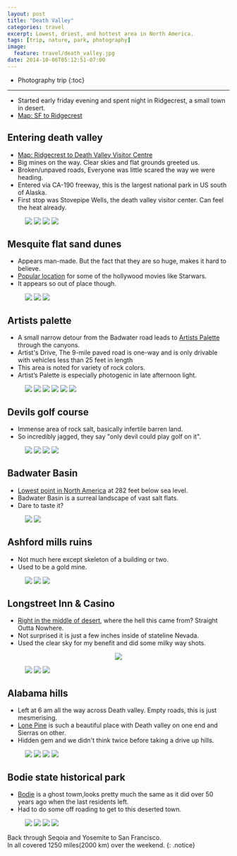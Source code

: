 ```yaml
---
layout: post
title: "Death Valley"
categories: travel
excerpt: Lowest, driest, and hottest area in North America.
tags: [trip, nature, park, photography]
image:
  feature: travel/death_valley.jpg
date: 2014-10-06T05:12:51-07:00
---
```


* Photography trip
{:toc}

---


- Started early friday evening and spent night in Ridgecrest, a small town in desert.
- <a href="https://www.google.com/maps/embed/v1/directions?origin=San+Francisco,+California&destination=Ridgecrest,+California&key={{ site.owner.google-maps}}" class="popup-gmaps">Map: SF to Ridgecrest</a>

## Entering death valley
- <a href="https://www.google.com/maps/embed/v1/directions?origin=Ridgecrest,+CA&destination=Stovepipe+Wells,+CA&key={{ site.owner.google-maps}}" class="popup-gmaps">Map: Ridgecrest to Death Valley Visitor Centre</a>
- Big mines on the way. Clear skies and flat grounds greeted us.
- Broken/unpaved roads, Everyone was little scared the way we were heading.
- Entered via CA-190 freeway, this is the largest national park in US south of Alaska.
- First stop was Stovepipe Wells, the death valley visitor center. Can feel the heat already.

<figure class="half">
    <a href="https://farm8.staticflickr.com/7295/15839947404_bc371fbfb2_b.jpg" title=""><img src="https://farm8.staticflickr.com/7295/15839947404_bc371fbfb2_m.jpg"></a>
    <a href="https://farm1.staticflickr.com/684/20578449893_b165f6a810_b.jpg" title=""><img src="https://farm1.staticflickr.com/684/20578449893_b165f6a810_m.jpg"></a>
    <a href="https://farm1.staticflickr.com/681/20578450373_f7c7108fdf_b.jpg" title=""><img src="https://farm1.staticflickr.com/681/20578450373_f7c7108fdf_m.jpg"></a>
    <a href="https://farm6.staticflickr.com/5794/21011477530_9fc7387869_b.jpg" title=""><img src="https://farm6.staticflickr.com/5794/21011477530_9fc7387869_m.jpg"></a>
</figure>

## Mesquite flat sand dunes
- Appears man-made. But the fact that they are so huge, makes it hard to believe.
- <a href="https://maps.google.com/maps?q=Mesquite+Flat+Sand+Dunes/+California" class="popup-gmaps">Popular location</a> for some of the hollywood movies like Starwars.
- It appears so out of place though.

<figure class="third">
    <a href="https://farm1.staticflickr.com/722/21211152951_d13b644540_b.jpg" title=""><img src="https://farm1.staticflickr.com/722/21211152951_d13b644540_m.jpg"></a>
    <a href="https://farm1.staticflickr.com/774/21203249605_f7d0bf46cf_b.jpg" title=""><img src="https://farm1.staticflickr.com/774/21203249605_f7d0bf46cf_m.jpg"></a>
    <a href="https://farm1.staticflickr.com/690/21192894832_64d594f97e_b.jpg" title=""><img src="https://farm1.staticflickr.com/690/21192894832_64d594f97e_m.jpg"></a>
</figure>

## Artists palette
- A small narrow detour from the Badwater road leads to <a href="https://maps.google.com/maps?q=Artists+Palette+Inyo+County/+California" class="popup-gmaps">Artists Palette</a> through the canyons.
- Artist's Drive, The 9-mile paved road is one-way and is only drivable with vehicles less than 25 feet in length
- This area is noted for variety of rock colors.
- Artist’s Palette is especially photogenic in late afternoon light.

<figure>
    <a href="https://farm6.staticflickr.com/5657/21196702782_dcb858ff6e_b.jpg" title=""><img src="https://farm6.staticflickr.com/5657/21196702782_dcb858ff6e_m.jpg"></a>
    <a href="https://farm6.staticflickr.com/5652/20580527404_b1b5a1c217_b.jpg" title=""><img src="https://farm6.staticflickr.com/5652/20580527404_b1b5a1c217_m.jpg"></a>
    <a href="https://farm6.staticflickr.com/5722/21211125341_f9ac557957_b.jpg" title=""><img src="https://farm6.staticflickr.com/5722/21211125341_f9ac557957_m.jpg"></a>
    <a href="https://farm8.staticflickr.com/7319/16460720151_97751dbac0_b.jpg" title=""><img src="https://farm8.staticflickr.com/7319/16460720151_97751dbac0_m.jpg"></a>
    <a href="https://farm9.staticflickr.com/8578/16276212619_fe002c3948_b.jpg" title=""><img src="https://farm9.staticflickr.com/8578/16276212619_fe002c3948_m.jpg"></a>
    <a href="https://farm8.staticflickr.com/7339/15842379373_66038854df_b.jpg" title=""><img src="https://farm8.staticflickr.com/7339/15842379373_66038854df_m.jpg"></a>
</figure>

## Devils golf course
- Immense area of rock salt, basically infertile barren land.
- So incredibly jagged, they say "only devil could play golf on it".

<figure class="half">
    <a href="https://farm9.staticflickr.com/8595/16462481165_51aebdcc5f_b.jpg" title=""><img src="https://farm9.staticflickr.com/8595/16462481165_51aebdcc5f_m.jpg"></a>
    <a href="https://farm9.staticflickr.com/8648/16274755508_a3dd3baab5_b.jpg" title=""><img src="https://farm9.staticflickr.com/8648/16274755508_a3dd3baab5_m.jpg"></a>
    <a href="https://farm8.staticflickr.com/7408/16275011820_98e80a6878_b.jpg" title=""><img src="https://farm8.staticflickr.com/7408/16275011820_98e80a6878_m.jpg"></a>
    <a href="https://farm8.staticflickr.com/7456/16274750298_b711fe3b08_b.jpg" title=""><img src="https://farm8.staticflickr.com/7456/16274750298_b711fe3b08_m.jpg"></a>
</figure>

## Badwater Basin
- <a href="https://maps.google.com/maps?q=Badwater+Basin+Inyo+County/+California" class="popup-gmaps">Lowest point in North America</a> at 282 feet below sea level.
- Badwater Basin is a surreal landscape of vast salt flats.
- Dare to taste it?

<figure class="half">
    <a href="https://farm9.staticflickr.com/8562/16460748311_91c6aae707_b.jpg" title=""><img src="https://farm9.staticflickr.com/8562/16460748311_91c6aae707_m.jpg"></a>
    <a href="https://farm8.staticflickr.com/7443/16436488476_f6243a4713_b.jpg" title=""><img src="https://farm8.staticflickr.com/7443/16436488476_f6243a4713_m.jpg"></a>
</figure>

## Ashford mills ruins
- Not much here except skeleton of a building or two.
- Used to be a gold mine.

<figure class="third">
    <a href="https://farm8.staticflickr.com/7300/16461543592_deb37f61ba_b.jpg" title=""><img src="https://farm8.staticflickr.com/7300/16461543592_deb37f61ba_m.jpg"></a>
    <a href="https://farm8.staticflickr.com/7406/16436487366_df0a84af46_b.jpg" title=""><img src="https://farm8.staticflickr.com/7406/16436487366_df0a84af46_m.jpg"></a>
    <a href="https://farm8.staticflickr.com/7355/15842393513_4f9db566dc_b.jpg" title=""><img src="https://farm8.staticflickr.com/7355/15842393513_4f9db566dc_m.jpg"></a>
</figure>

## Longstreet Inn & Casino
- <a href="https://maps.google.com/maps?q=Longstreet+inn+casino/+Nevada" class="popup-gmaps">Right in the middle of desert</a>, where the hell this came from? Straight Outta Nowhere.
- Not surprised it is just a few inches inside of stateline Nevada.
- Used the clear sky for my benefit and did some milky way shots.

<figure align="center">
    <a href="https://farm6.staticflickr.com/5769/21025363098_e14562ea98_b.jpg" title=""><img src="https://farm6.staticflickr.com/5769/21025363098_e14562ea98_c.jpg"></a>
</figure>

<figure class="third">
    <a href="https://farm6.staticflickr.com/5820/21221202991_0c825f0d36_b.jpg" title=""><img src="https://farm6.staticflickr.com/5820/21221202991_0c825f0d36_m.jpg"></a>
    <a href="https://farm1.staticflickr.com/618/21025357728_2b440df000_b.jpg" title=""><img src="https://farm1.staticflickr.com/618/21025357728_2b440df000_m.jpg"></a>
    <a href="https://farm1.staticflickr.com/638/20590595974_c72f4e7dc5_b.jpg" title=""><img src="https://farm1.staticflickr.com/638/20590595974_c72f4e7dc5_m.jpg"></a>
</figure>

## Alabama hills
- Left at 6 am all the way across Death valley. Empty roads, this is just mesmerising.
- <a href="https://maps.google.com/maps?q=Lone+Pine+Inyo+County/+California" class="popup-gmaps">Lone Pine</a> is such a beautiful place with Death valley on one end and Sierras on other.
- Hidden gem and we didn't think twice before taking a drive up hills.

<figure class="half">
    <a href="https://farm1.staticflickr.com/729/21026160260_283de02128_b.jpg" title=""><img src="https://farm1.staticflickr.com/729/21026160260_283de02128_m.jpg"></a>
    <a href="https://farm6.staticflickr.com/5770/21188023176_44cba1a99f_b.jpg" title=""><img src="https://farm6.staticflickr.com/5770/21188023176_44cba1a99f_m.jpg"></a>
    <a href="https://farm6.staticflickr.com/5817/21027467629_2e03b96d02_b.jpg" title=""><img src="https://farm6.staticflickr.com/5817/21027467629_2e03b96d02_m.jpg"></a>
    <a href="https://farm6.staticflickr.com/5649/21203896262_c55d5176f3_b.jpg" title=""><img src="https://farm6.staticflickr.com/5649/21203896262_c55d5176f3_m.jpg"></a>
</figure>

## Bodie state historical park
- <a href="https://maps.google.com/maps?q=Bodie+Ghost+Town/+California" class="popup-gmaps">Bodie</a> is a ghost towm,looks pretty much the same as it did over 50 years ago when the last residents left.
- Had to do some off roading to get to this deserted town.

<figure class="half">
    <a href="https://farm9.staticflickr.com/8619/15842380173_e39032c382_b.jpg" title=""><img src="https://farm9.staticflickr.com/8619/15842380173_e39032c382_m.jpg"></a>
    <a href="https://farm8.staticflickr.com/7423/15839939994_b776ba6090_b.jpg" title=""><img src="https://farm8.staticflickr.com/7423/15839939994_b776ba6090_m.jpg"></a>
    <a href="https://farm8.staticflickr.com/7294/15842389153_652849ce2e_b.jpg" title=""><img src="https://farm8.staticflickr.com/7294/15842389153_652849ce2e_m.jpg"></a>
    <a href="https://farm8.staticflickr.com/7422/16275036260_901f4840d7_b.jpg" title=""><img src="https://farm8.staticflickr.com/7422/16275036260_901f4840d7_m.jpg"></a>
</figure>


Back through Seqoia and Yosemite to San Francisco.<br />In all covered 1250 miles(2000 km) over the weekend.
{: .notice}